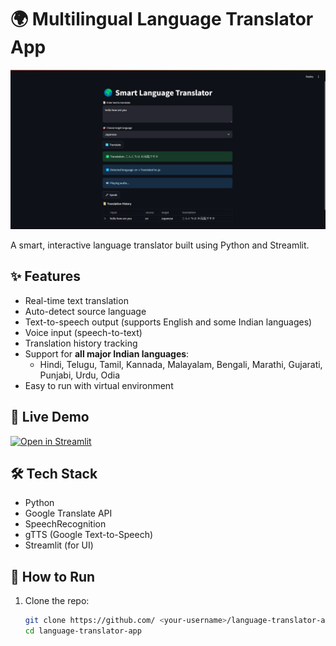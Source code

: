 # 🌍 Multilingual Language Translator App

![App Screenshot](assets/screenshot.png)

A smart, interactive language translator built using Python and Streamlit.

## ✨ Features

- Real-time text translation
- Auto-detect source language
- Text-to-speech output (supports English and some Indian languages)
- Voice input (speech-to-text)
- Translation history tracking
- Support for **all major Indian languages**:
  - Hindi, Telugu, Tamil, Kannada, Malayalam, Bengali, Marathi, Gujarati, Punjabi, Urdu, Odia
- Easy to run with virtual environment

## 🚀 Live Demo

[![Open in Streamlit](https://static.streamlit.io/badges/streamlit_badge_black_white.svg )](https://language-translator-app-dt6mwv67zfst6loyg4vwbg.streamlit.app/)

## 🛠️ Tech Stack

- Python
- Google Translate API
- SpeechRecognition
- gTTS (Google Text-to-Speech)
- Streamlit (for UI)

## 🚀 How to Run

1. Clone the repo:
   ```bash
   git clone https://github.com/ <your-username>/language-translator-app.git
   cd language-translator-app